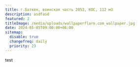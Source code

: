 ```yaml
---
title: г.Баткен, воинская часть 2053, КОС, 112 м3
description: asdfasd
featured: 2
titleImage: /media/uploads/wallpaperflare.com_wallpaper.jpg
date: 2024-05-05T09:00:00+06:00
sitemap:
  disable: true
  changefreq: daily
  priority: 23
---
```


test
